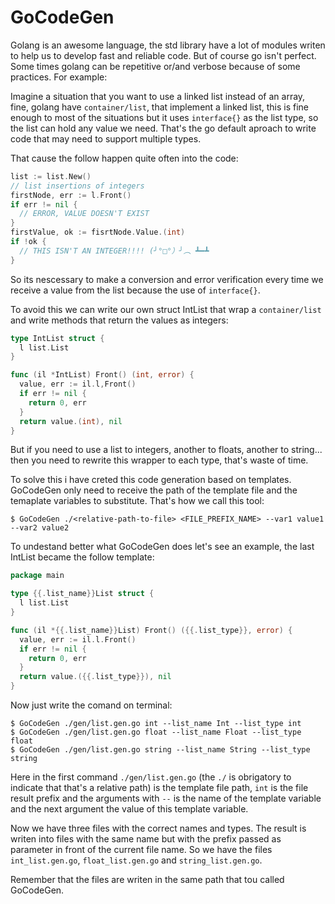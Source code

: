 # GoCodeGen

Golang is an awesome language, the std library have a lot of modules writen to help us to develop fast and reliable code. But of course go isn't perfect. Some times golang can be repetitive or/and verbose because of some practices. For example:

Imagine a situation that you want to use a linked list instead of an array, fine, golang have `container/list`, that implement a linked list, this is fine enough to most of the situations but it uses `interface{}` as the list type, so the list can hold any value we need. That's the go default aproach to write code that may need to support multiple types.

That cause the follow happen quite often into the code:

```go
list := list.New()
// list insertions of integers
firstNode, err := l.Front()
if err != nil {
  // ERROR, VALUE DOESN'T EXIST
}
firstValue, ok := fisrtNode.Value.(int)
if !ok {
  // THIS ISN'T AN INTEGER!!!! (╯°□°）╯︵ ┻━┻
}
```

So its nescessary to make a conversion and error verification every time we receive a value from the list because the use of `interface{}`.

To avoid this we can write our own struct IntList that wrap a `container/list` and write methods that return the values as integers:

```go
type IntList struct {
  l list.List
}

func (il *IntList) Front() (int, error) {
  value, err := il.l,Front()
  if err != nil {
    return 0, err
  }
  return value.(int), nil
}
```

But if you need to use a list to integers, another to floats, another to string... then you need to rewrite this wrapper to each type, that's waste of time.

To solve this i have creted this code generation based on templates. GoCodeGen only need to receive the path of the template file and the temaplate variables to substitute. That's how we call this tool:

```
$ GoCodeGen ./<relative-path-to-file> <FILE_PREFIX_NAME> --var1 value1 --var2 value2
```

To undestand better what GoCodeGen does let's see an example, the last IntList became the follow template:

```go
package main

type {{.list_name}}List struct {
  l list.List
}

func (il *{{.list_name}}List) Front() ({{.list_type}}, error) {
  value, err := il.l.Front()
  if err != nil {
    return 0, err
  }
  return value.({{.list_type}}), nil
}
```

Now just write the comand on terminal:

```shell
$ GoCodeGen ./gen/list.gen.go int --list_name Int --list_type int
$ GoCodeGen ./gen/list.gen.go float --list_name Float --list_type float
$ GoCodeGen ./gen/list.gen.go string --list_name String --list_type string
```

Here in the first command `./gen/list.gen.go` (the `./` is obrigatory to indicate that that's a relative path) is the template file path, `int` is the file result prefix and the arguments with `--` is the name of the template variable and the next argument the value of this template variable.

Now we have three files with the correct names and types. The result is writen into files with the same name but with the prefix passed as parameter in front of the current file name. So we have the files `int_list.gen.go`, `float_list.gen.go` and `string_list.gen.go`.

Remember that the files are writen in the same path that tou called GoCodeGen.
